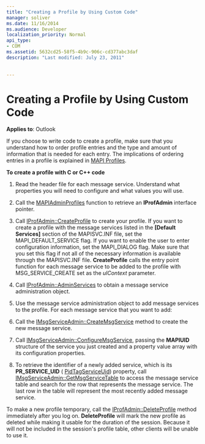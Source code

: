 ```yaml
---
title: "Creating a Profile by Using Custom Code"
manager: soliver
ms.date: 11/16/2014
ms.audience: Developer
localization_priority: Normal
api_type:
- COM
ms.assetid: 5632cd25-58f5-4b9c-906c-cd377abc3daf
description: "Last modified: July 23, 2011"
 
 
---
```


# Creating a Profile by Using Custom Code

  
  
**Applies to**: Outlook 
  
If you choose to write code to create a profile, make sure that you understand how to order profile entries and the type and amount of information that is needed for each entry. The implications of ordering entries in a profile is explained in [MAPI Profiles](mapi-profiles.md).
  
 **To create a profile with C or C++ code**
  
1. Read the header file for each message service. Understand what properties you will need to configure and what values you will use.
    
2. Call the [MAPIAdminProfiles](mapiadminprofiles.md) function to retrieve an **IProfAdmin** interface pointer. 
    
3. Call [IProfAdmin::CreateProfile](iprofadmin-createprofile.md) to create your profile. If you want to create a profile with the message services listed in the **[Default Services]** section of the MAPISVC.INF file, set the MAPI_DEFAULT_SERVICE flag. If you want to enable the user to enter configuration information, set the MAPI_DIALOG flag. Make sure that you set this flag if not all of the necessary information is available through the MAPISVC.INF file. **CreateProfile** calls the entry point function for each message service to be added to the profile with MSG_SERVICE_CREATE set as the  _ulContext_ parameter. 
    
4. Call [IProfAdmin::AdminServices](iprofadmin-adminservices.md) to obtain a message service administration object. 
    
5. Use the message service administration object to add message services to the profile. For each message service that you want to add:
    
1. Call the [IMsgServiceAdmin::CreateMsgService](imsgserviceadmin-createmsgservice.md) method to create the new message service. 
    
2. Call [IMsgServiceAdmin::ConfigureMsgService](imsgserviceadmin-configuremsgservice.md), passing the **MAPIUID** structure of the service you just created and a property value array with its configuration properties. 
    
6. To retrieve the identifier of a newly added service, which is its **PR_SERVICE_UID** ( [PidTagServiceUid](pidtagserviceuid-canonical-property.md)) property, call [IMsgServiceAdmin::GetMsgServiceTable](imsgserviceadmin-getmsgservicetable.md) to access the message service table and search for the row that represents the message service. The last row in the table will represent the most recently added message service. 
    
To make a new profile temporary, call the [IProfAdmin::DeleteProfile](iprofadmin-deleteprofile.md) method immediately after you log on. **DeleteProfile** will mark the new profile as deleted while making it usable for the duration of the session. Because it will not be included in the session's profile table, other clients will be unable to use it. 
  

